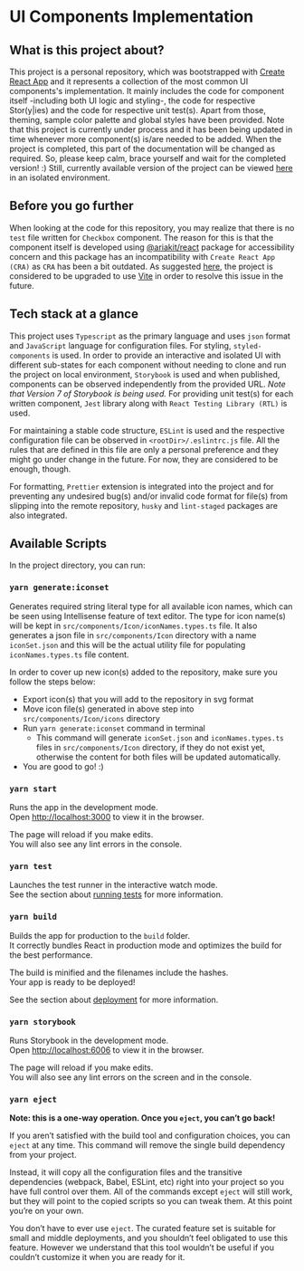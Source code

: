 # UI Components Implementation

## What is this project about?

This project is a personal repository, which was bootstrapped with [Create React App](https://github.com/facebook/create-react-app) and it represents a collection of the most common UI components's implementation. It mainly includes the code for component itself -including both UI logic and styling-, the code for respective Stor(y|ies) and the code for respective unit test(s). Apart from those, theming, sample color palette and global styles have been provided. Note that this project is currently under process and it has been being updated in time whenever more component(s) is/are needed to be added. When the project is completed, this part of the documentation will be changed as required. So, please keep calm, brace yourself and wait for the completed version! :) Still, currently available version of the project can be viewed [here](https://64725a0d7e193771886bdb49-nmjeetlbmt.chromatic.com/) in an isolated environment.

## Before you go further

When looking at the code for this repository, you may realize that there is no `test` file written for `Checkbox` component. The reason for this is that the component itself is developed using [@ariakit/react](https://ariakit.org/examples/checkbox-custom) package for accessibility concern and this package has an incompatibility with `Create React App (CRA)` as `CRA` has been a bit outdated. As suggested [here](https://github.com/ariakit/ariakit/issues/2400#issuecomment-1546808180), the project is considered to be upgraded to use [Vite](https://vitejs.dev/) in order to resolve this issue in the future.

## Tech stack at a glance

This project uses `Typescript` as the primary language and uses `json` format and `JavaScript` language for configuration files. For styling, `styled-components` is used. In order to provide an interactive and isolated UI with different sub-states for each component without needing to clone and run the project on local environment, `Storybook` is used and when published, components can be observed independently from the provided URL. _Note that Version 7 of Storybook is being used._ For providing unit test(s) for each written component, `Jest` library along with `React Testing Library (RTL)` is used.

For maintaining a stable code structure, `ESLint` is used and the respective configuration file can be observed in `<rootDir>/.eslintrc.js` file. All the rules that are defined in this file are only a personal preference and they might go under change in the future. For now, they are considered to be enough, though.

For formatting, `Prettier` extension is integrated into the project and for preventing any undesired bug(s) and/or invalid code format for file(s) from slipping into the remote repository, `husky` and `lint-staged` packages are also integrated.

## Available Scripts

In the project directory, you can run:

### `yarn generate:iconset`

Generates required string literal type for all available icon names, which can be seen using Intellisense feature of text editor. The type for icon name(s) will be kept in `src/components/Icon/iconNames.types.ts` file. It also generates a json file in `src/components/Icon` directory with a name `iconSet.json` and this will be the actual utility file for populating `iconNames.types.ts` file content.

In order to cover up new icon(s) added to the repository, make sure you follow the steps below:

- Export icon(s) that you will add to the repository in svg format
- Move icon file(s) generated in above step into `src/components/Icon/icons` directory
- Run `yarn generate:iconset` command in terminal
  - This command will generate `iconSet.json` and `iconNames.types.ts` files in `src/components/Icon` directory, if they do not exist yet, otherwise the content for both files will be updated automatically.
- You are good to go! :)

### `yarn start`

Runs the app in the development mode.\
Open [http://localhost:3000](http://localhost:3000) to view it in the browser.

The page will reload if you make edits.\
You will also see any lint errors in the console.

### `yarn test`

Launches the test runner in the interactive watch mode.\
See the section about [running tests](https://facebook.github.io/create-react-app/docs/running-tests) for more information.

### `yarn build`

Builds the app for production to the `build` folder.\
It correctly bundles React in production mode and optimizes the build for the best performance.

The build is minified and the filenames include the hashes.\
Your app is ready to be deployed!

See the section about [deployment](https://facebook.github.io/create-react-app/docs/deployment) for more information.

### `yarn storybook`

Runs Storybook in the development mode.\
Open [http://localhost:6006](http://localhost:6006) to view it in the browser.

The page will reload if you make edits.\
You will also see any lint errors on the screen and in the console.

### `yarn eject`

**Note: this is a one-way operation. Once you `eject`, you can’t go back!**

If you aren’t satisfied with the build tool and configuration choices, you can `eject` at any time. This command will remove the single build dependency from your project.

Instead, it will copy all the configuration files and the transitive dependencies (webpack, Babel, ESLint, etc) right into your project so you have full control over them. All of the commands except `eject` will still work, but they will point to the copied scripts so you can tweak them. At this point you’re on your own.

You don’t have to ever use `eject`. The curated feature set is suitable for small and middle deployments, and you shouldn’t feel obligated to use this feature. However we understand that this tool wouldn’t be useful if you couldn’t customize it when you are ready for it.
